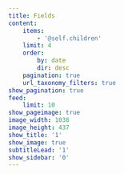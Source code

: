 ```yaml
---
title: Fields
content:
    items:
        - '@self.children'
    limit: 4
    order:
        by: date
        dir: desc
    pagination: true
    url_taxonomy_filters: true
show_pagination: true
feed:
    limit: 10
show_pageimage: true
image_width: 1038
image_height: 437
show_title: '1'
show_image: true
subtitleLead: '1'
show_sidebar: '0'
---
```


